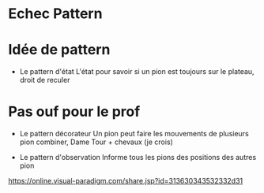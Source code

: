 # Echec Pattern


# Idée de pattern

- Le pattern d'état
L'état pour savoir si un pion est toujours sur le plateau, droit de reculer

# Pas ouf pour le prof
- Le pattern décorateur
Un pion peut faire les mouvements de plusieurs pion combiner, Dame Tour + chevaux (je crois)

- Le pattern d'observation
Informe tous les pions des positions des autres pion

https://online.visual-paradigm.com/share.jsp?id=313630343532332d31
